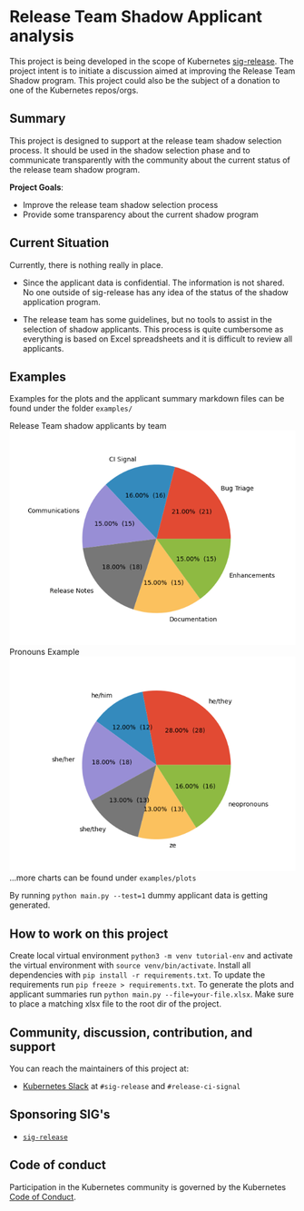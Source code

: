 # Release Team Shadow Applicant analysis

This project is being developed in the scope of Kubernetes [sig-release](https://github.com/kubernetes/sig-release/blob/master/release-team/README.md). The project intent 
is to initiate a discussion aimed at improving the Release Team Shadow program. This project could also be the subject of a donation to one of the Kubernetes repos/orgs.

## Summary
This project is designed to support at the release team shadow selection process. It should be used in the shadow selection phase and to communicate transparently with the community about the current status of the release team shadow program.    

**Project Goals**:
* Improve the release team shadow selection process
* Provide some transparency about the current shadow program

## Current Situation
Currently, there is nothing really in place. 
* Since the applicant data is confidential. The information is not shared. No one outside of sig-release has any idea of the status of the shadow application program.

* The release team has some guidelines, but no tools to assist in the selection of shadow applicants. This process is quite cumbersome as everything is based on Excel spreadsheets and it is difficult to review all applicants.
## Examples

Examples for the plots and the applicant summary markdown files can be found under the folder `examples/`

Release Team shadow applicants by team
![example: applicants by team](./examples/plots/applicants-by-team.png)
Pronouns Example
![example: pronouns](./examples/plots/pronouns-.png)
...more charts can be found under `examples/plots`

By running `python main.py --test=1` dummy applicant data is getting generated.

## How to work on this project

Create local virtual environment `python3 -m venv tutorial-env` and activate the virtual environment with `source venv/bin/activate`.
Install all dependencies with `pip install -r requirements.txt`. To update the requirements run `pip freeze > requirements.txt`. 
To generate the plots and applicant summaries run `python main.py --file=your-file.xlsx`.
Make sure to place a matching xlsx file to the root dir of the project.

## Community, discussion, contribution, and support
You can reach the maintainers of this project at:

* [Kubernetes Slack](https://slack.k8s.io/) at `#sig-release` and `#release-ci-signal`

## Sponsoring SIG's
* [`sig-release`](https://github.com/kubernetes/sig-release)

## Code of conduct
Participation in the Kubernetes community is governed by the Kubernetes [Code of Conduct](code-of-conduct.md).